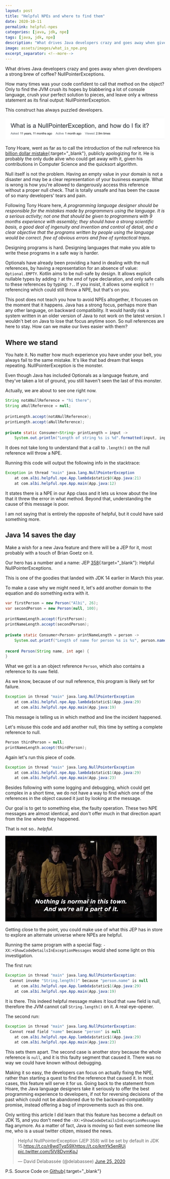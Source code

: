 ```yaml
---
layout: post
title: "Helpful NPEs and where to find them"
date: 2020-10-11
permalink: helpful-npes
categories: [java, jdk, npe]
tags: [java, jdk, npe]
description: "What drives Java developers crazy and goes away when given developers a strong brew of coffee? NullPointerExceptions."
image: assets/images/what_is_npe.png
excerpt_separator: <!--more-->
---
```


What drives Java developers crazy and goes away when given developers a strong brew of coffee? NullPointerExceptions.

<!--more-->

How many times was your code confident to call that method on the object? Only to find the JVM crush its hopes by blabbering a lot of console language, crush your perfect solution to pieces, and leave only a witness statement as its final output: NullPointerException.

This construct has always puzzled developers.

![what-is-npe](/assets/images/what_is_npe.png)

Tony Hoare, went as far as to call the introduction of the null reference his [billion dollar mistake](https://www.infoq.com/presentations/Null-References-The-Billion-Dollar-Mistake-Tony-Hoare/){:target="_blank"}, publicly apologizing for it. He is probably the only dude alive who could get away with it, given his contributions in Computer Science and the quicksort algorithm.

Null itself is not the problem. Having an empty value in your domain is not a disaster and may be a clear representation of your business example. What is wrong is how you're allowed to dangerously access this reference without a proper null check. That is totally unsafe and has been the cause of so many developers' tears and pain.

Following Tony Hoare here, *A programming language designer should be responsible for the mistakes made by programmers using the language. It is a serious activity; not one that should be given to programmers with 9 months experience with assembly; they should have a strong scientific basis, a good deal of ingenuity and invention and control of detail, and a clear objective that the programs written by people using the language would be correct. free of obvious errors and free of syntactical traps.*

Designing programs is hard. Designing languages that make you able to write these programs in a safe way is harder.

Optionals have already been providing a hand in dealing with the null references, by having a representation for an absence of value: `Optional.EMPTY`. Kotlin aims to be null-safe by design. It allows explicit nullable types by adding `?` at the end of type declaration, and only safe calls to these references by typing: `?.`. If you insist, it allows some explicit `!!` referencing which could still throw a NPE, but that's on you.

This post does not teach you how to avoid NPEs altogether, it focuses on the moment that it happens. Java has a strong focus, perhaps more than any other language, on backward compatibility. It would hardly risk a system written in an older version of Java to not work on the latest version. I wouldn't bet on Java to lose that focus anytime soon. So null references are here to stay. How can we make our lives easier with them?

## Where we stand

You hate it. No matter how much experience you have under your belt, you always fail to the same mistake. It's like that bad dream that keeps repeating. NullPointerException is the monster.

Even though Java has included Optionals as a language feature, and they've taken a lot of ground, you still haven't seen the last of this monster.

Actually, we are about to see one right now.

```java
String notANullReference = "hi there";
String aNullReference = null;

printLength.accept(notANullReference);
printLength.accept(aNullReference);

private static Consumer<String> printLength = input ->
    System.out.println("Length of string %s is %d".formatted(input, input.length()));
```

It does not take long to understand that a call to `.length()` on the null reference will throw a NPE.

Running this code will output the following info in the stacktrace:

```java
Exception in thread "main" java.lang.NullPointerException
    at com.albi.helpful.npe.App.lambda$static$0(App.java:21)
    at com.albi.helpful.npe.App.main(App.java:12)
```

It states there is a NPE in our App class and it lets us know about the line that it threw the error in what method. Beyond that, understanding the cause of this message is poor.

I am not saying that is entirely the opposite of helpful, but it could have said something more.

## Java 14 saves the day

Make a wish for a new Java feature and there will be a JEP for it, most probably with a touch of Brian Goetz on it.

Our hero has a number and a name: JEP [358](https://openjdk.java.net/jeps/358){:target="_blank"}: Helpful NullPointerExceptions.

This is one of the goodies that landed with JDK 14 earlier in March this year.

To make a case why we might need it, let's add another domain to the equation and do something extra with it.

```java
var firstPerson = new Person("Albi", 26);
var secondPerson = new Person(null, 100);

printNameLength.accept(firstPerson);
printNameLength.accept(secondPerson);

private static Consumer<Person> printNameLength = person ->
    System.out.printf("Length of name for person %s is %s", person.name, person.name.length());

record Person(String name, int age) {
}
```

What we got is a an object reference `Person`, which also contains a reference to its `name` field.

As we know, because of our null reference, this program is likely set for failure.

```java
Exception in thread "main" java.lang.NullPointerException
    at com.albi.helpful.npe.App.lambda$static$1(App.java:29)
    at com.albi.helpful.npe.App.main(App.java:19)
```

This message is telling us in which method and line the incident happened.

Let's misuse this code and add another null, this time by setting a complete reference to null.

```java
Person thirdPerson = null;
printNameLength.accept(thirdPerson);
```

Again let's run this piece of code.

```java
Exception in thread "main" java.lang.NullPointerException
    at com.albi.helpful.npe.App.lambda$static$1(App.java:29)
    at com.albi.helpful.npe.App.main(App.java:23)
```

Besides following with some logging and debugging, which could get complex in a short time, we do not have a way to find which one of the references in the object caused it just by looking at the message.

Our goal is to get to something else, the faulty operation. These two NPE messages are almost identical, and don't offer much in that direction apart from the line where they happened.

That is not so.. *helpful*.

![dark-npe](/assets/images/dark_npe.jpg)

Getting close to the point, you could make use of what this JEP has in store to explore an alternate universe where NPEs are helpful.

Running the same program with a special flag: `-XX:+ShowCodeDetailsInExceptionMessages` would shed some light on this investigation.

The first run:

```java
Exception in thread "main" java.lang.NullPointerException:
  Cannot invoke "String.length()" because "person.name" is null
    at com.albi.helpful.npe.App.lambda$static$1(App.java:29)
    at com.albi.helpful.npe.App.main(App.java:19)
```

It is there. This indeed helpful message makes it loud that `name` field is null, therefore the JVM cannot call `String.length()` on it. A real eye-opener.

The second run:

```java
Exception in thread "main" java.lang.NullPointerException:
  Cannot read field "name" because "person" is null
    at com.albi.helpful.npe.App.lambda$static$1(App.java:29)
    at com.albi.helpful.npe.App.main(App.java:23)
```

This sets them apart. The second case is another story because the whole reference is `null`, and it is this faulty segment that caused it. There was no way we could have known without debugging.

Making it so easy, the developers can focus on actually fixing the NPE, rather than starting a quest to find the reference that caused it. In most cases, this feature will serve it for us. Going back to the statement from Hoare, the Java language designers take it seriously to offer the best programming experience to developers, if not for reversing decisions of the past which could not be abandoned due to the backward-compatibility promise, instead offering a bag of improvements such as this one.

Only writing this article I did learn that this feature has become a default on JDK 15, and you don't need the `-XX:+ShowCodeDetailsInExceptionMessages` flag anymore. As a matter of fact, Java is moving so fast even someone like me, who is a usual twitter citizen, missed the news.

<blockquote class="twitter-tweet" data-dnt="true" data-theme="dark"><p lang="en" dir="ltr">Helpful NullPointerException (JEP 358) will be set by default in JDK 15.<a href="https://t.co/r8wdTvq59X">https://t.co/r8wdTvq59X</a><a href="https://t.co/kmYk5enRUj">https://t.co/kmYk5enRUj</a> <a href="https://t.co/5lV8DymKpJ">pic.twitter.com/5lV8DymKpJ</a></p>&mdash; David Delabassée (@delabassee) <a href="https://twitter.com/delabassee/status/1276024020392128514?ref_src=twsrc%5Etfw">June 25, 2020</a></blockquote> <script async src="https://platform.twitter.com/widgets.js" charset="utf-8"></script>

P.S. Source Code on [Github](https://github.com/albihasani94/helpful-NPE){:target="_blank"}
